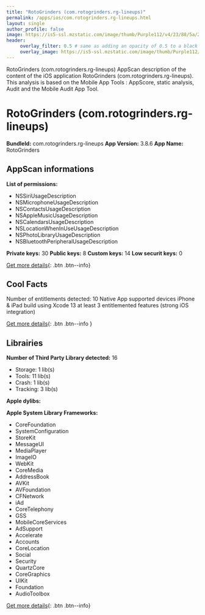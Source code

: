 ```yaml
---
title: "RotoGrinders (com.rotogrinders.rg-lineups)"
permalink: /apps/ios/com.rotogrinders.rg-lineups.html
layout: single
author_profile: false
image: https://is5-ssl.mzstatic.com/image/thumb/Purple112/v4/23/88/5a/23885ac2-6b39-f37f-da96-366ea7eea0ba/AppIcons-0-0-1x_U007emarketing-0-0-0-7-0-0-P3-0-0-0-GLES2_U002c0-512MB-85-220-0-0.png/512x512bb.jpg
header: 
     overlay_filter: 0.5 # same as adding an opacity of 0.5 to a black background
     overlay_image: https://is5-ssl.mzstatic.com/image/thumb/Purple112/v4/23/88/5a/23885ac2-6b39-f37f-da96-366ea7eea0ba/AppIcons-0-0-1x_U007emarketing-0-0-0-7-0-0-P3-0-0-0-GLES2_U002c0-512MB-85-220-0-0.png/512x512bb.jpg
---
```

RotoGrinders (com.rotogrinders.rg-lineups) AppScan description of the content of the iOS application RotoGrinders (com.rotogrinders.rg-lineups). This analysis is based on the Mobile App Tools : AppScore, static analysis, Audit and the Mobile Audit App Tool.

# RotoGrinders (com.rotogrinders.rg-lineups)

**BundleId:** com.rotogrinders.rg-lineups
**App Version:** 3.8.6
**App Name:** RotoGrinders


## AppScan informations 

**List of permissions:** 
- NSSiriUsageDescription
- NSMicrophoneUsageDescription
- NSContactsUsageDescription
- NSAppleMusicUsageDescription
- NSCalendarsUsageDescription
- NSLocationWhenInUseUsageDescription
- NSPhotoLibraryUsageDescription
- NSBluetoothPeripheralUsageDescription
  
  
**Private keys:** 30
**Public keys:** 8
**Custom keys:** 14
**Low securit keys:** 0
  
[Get more details](/pricing.html){: .btn .btn--info}

## Cool Facts

Number of entitlements detected: 10
Native App
supported devices iPhone & iPad
build using Xcode 13
at least 3 entitlemented features (strong iOS integration)
  
[Get more details](/pricing.html){: .btn .btn--info }

## Librairies 
**Number of Third Party Library detected:** 16
- Storage: 1 lib(s)
- Tools: 11 lib(s)
- Crash: 1 lib(s)
- Tracking: 3 lib(s)


**Apple dylibs:**


**Apple System Library Frameworks:**
- CoreFoundation
- SystemConfiguration
- StoreKit
- MessageUI
- MediaPlayer
- ImageIO
- WebKit
- CoreMedia
- AddressBook
- AVKit
- AVFoundation
- CFNetwork
- iAd
- CoreTelephony
- GSS
- MobileCoreServices
- AdSupport
- Accelerate
- Accounts
- CoreLocation
- Social
- Security
- QuartzCore
- CoreGraphics
- UIKit
- Foundation
- AudioToolbox


  
[Get more details](/pricing.html){: .btn .btn--info}


